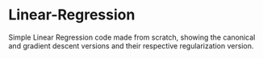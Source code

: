 # Linear-Regression
Simple Linear Regression code made from scratch, showing the canonical and gradient descent versions and their respective regularization version.
